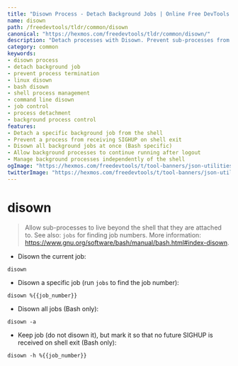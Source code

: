 ```yaml
---
title: "Disown Process - Detach Background Jobs | Online Free DevTools by Hexmos"
name: disown
path: /freedevtools/tldr/common/disown
canonical: "https://hexmos.com/freedevtools/tldr/common/disown/"
description: "Detach processes with Disown. Prevent sub-processes from terminating when the shell exits. Free online tool, no registration required."
category: common
keywords:
- disown process
- detach background job
- prevent process termination
- linux disown
- bash disown
- shell process management
- command line disown
- job control
- process detachment
- background process control
features:
- Detach a specific background job from the shell
- Prevent a process from receiving SIGHUP on shell exit
- Disown all background jobs at once (Bash specific)
- Allow background processes to continue running after logout
- Manage background processes independently of the shell
ogImage: "https://hexmos.com/freedevtools/t/tool-banners/json-utilities-banner.png"
twitterImage: "https://hexmos.com/freedevtools/t/tool-banners/json-utilities-banner.png"
---
```


# disown

> Allow sub-processes to live beyond the shell that they are attached to.
> See also: `jobs` for finding job numbers.
> More information: <https://www.gnu.org/software/bash/manual/bash.html#index-disown>.

- Disown the current job:

`disown`

- Disown a specific job (run `jobs` to find the job number):

`disown %{{job_number}}`

- Disown all jobs (Bash only):

`disown -a`

- Keep job (do not disown it), but mark it so that no future SIGHUP is received on shell exit (Bash only):

`disown -h %{{job_number}}`

